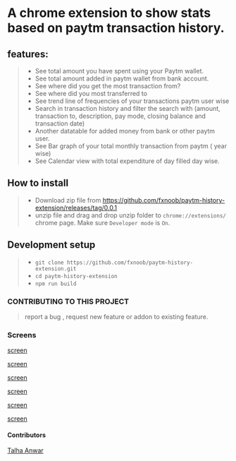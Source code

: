 # A chrome extension to show stats based on paytm transaction history.

## features:

> - See total amount you have spent using your Paytm wallet. <br/>
> - See total amount added in paytm wallet from bank account. <br/>
> - See where did you get the most transaction from? <br/>
> - See where did you most transferred to <br/>
> - See trend line of frequencies of your transactions paytm user wise <br/>
> - Search in transaction history and filter the search with (amount, transaction to, description, pay mode, closing balance and transaction date) <br/>
> - Another datatable for added money from bank or other paytm user. <br/>
> - See Bar graph of your total monthly transaction from paytm ( year wise) <br/>
> - See Calendar view with total expenditure of day filled day wise.

## How to install

> - Download zip file from https://github.com/fxnoob/paytm-history-extension/releases/tag/0.0.1
> - unzip file and drag and drop unzip folder to `chrome://extensions/` chrome page. Make sure `Developer mode` is `On`.

## Development setup

> - `git clone https://github.com/fxnoob/paytm-history-extension.git` <br/>
> - `cd paytm-history-extension` <br/>
> - `npm run build` <br/>

### CONTRIBUTING TO THIS PROJECT

> report a bug , request new feature or addon to existing feature.

### Screens

[screen](screens/screen1.png)

[screen](screens/screen2.png)

[screen](screens/screen3.png)

[screen](screens/screen4.png)

[screen](screens/screen5.png)

[screen](screens/screen6.png)

#### Contributors

 [Talha Anwar](https://nosemantic.com)
